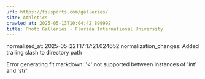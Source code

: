 ```yaml
---
url: https://fiusports.com/galleries/
site: Athletics
crawled_at: 2025-05-13T10:04:42.899992
title: Photo Galleries - Florida International University
---
```

normalized_at: 2025-05-22T17:17:21.024652
normalization_changes: Added trailing slash to directory path

Error generating fit markdown: '<' not supported between instances of 'int' and 'str'